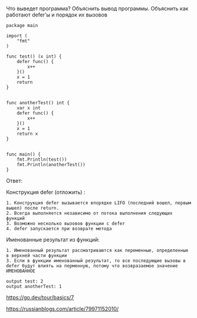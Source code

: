 Что выведет программа? Объяснить вывод программы. Объяснить как работают defer’ы и порядок их вызовов

```
package main
 
import (
    "fmt"
)
 
func test() (x int) {
    defer func() {
        x++
    }()
    x = 1
    return
}
 
 
func anotherTest() int {
    var x int
    defer func() {
        x++
    }()
    x = 1
    return x
}
 
 
func main() {
    fmt.Println(test())
    fmt.Println(anotherTest())
}

```

Ответ:

Конструкция defer (отложить) :

    1. Конструкция defer вызывается впорядке LIFO (последний вошел, первым вышел) после return.
    2. Всегда выполняется независимо от потока выполнения следующих функций
    3. Возможно несколько вызовов функции с defer
    4. defer запускается при возврате метода

Именованные результат из функций:

    1. Именованный результат рассматриваются как переменные, определенные в верхней части функции
    3. Если в функции именованный результат, то все последующие вызовы в defer будут влиять на перменную, потому что возвразаемое значение ИМЕНОВАННОЕ

```
output test: 2
output anotherTest: 1
```

https://go.dev/tour/basics/7

https://russianblogs.com/article/79971152010/